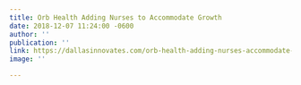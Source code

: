 ```yaml
---
title: Orb Health Adding Nurses to Accommodate Growth
date: 2018-12-07 11:24:00 -0600
author: ''
publication: ''
link: https://dallasinnovates.com/orb-health-adding-nurses-accommodate-growth/
image: ''

---
```

